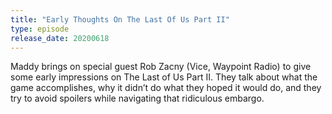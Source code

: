 ```yaml
---
title: "Early Thoughts On The Last Of Us Part II"
type: episode
release_date: 20200618
---
```

Maddy brings on special guest Rob Zacny (Vice, Waypoint Radio) to give some early impressions on The Last of Us Part II. They talk about what the game accomplishes, why it didn’t do what they hoped it would do, and they try to avoid spoilers while navigating that ridiculous embargo.